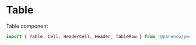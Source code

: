 # Table

Table component

```js
import { Table, Cell, HeaderCell, Header, TableRow } from '@panenco/pwcui';
```

<!-- STORY -->

